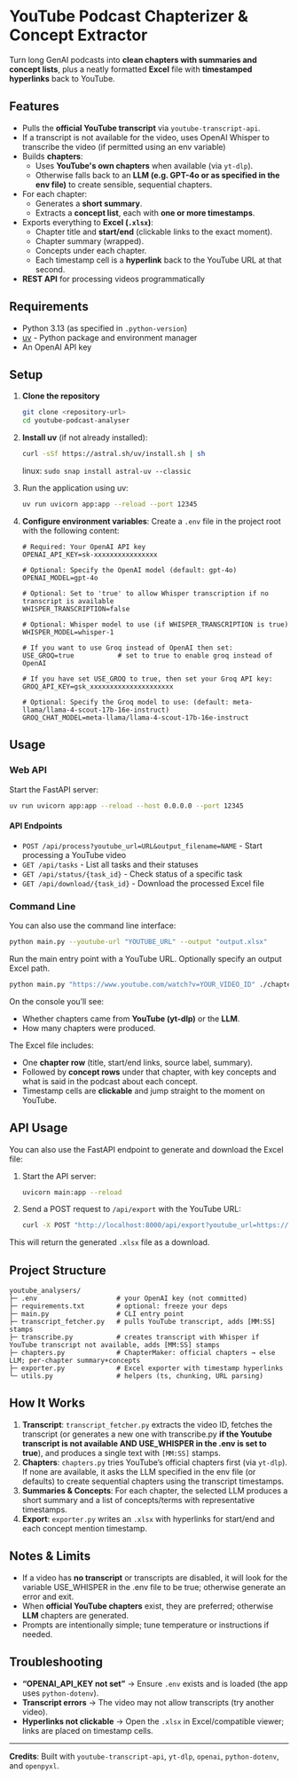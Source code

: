 # YouTube Podcast Chapterizer & Concept Extractor

Turn long GenAI podcasts into **clean chapters with summaries and concept lists**, plus a neatly formatted **Excel** file with **timestamped hyperlinks** back to YouTube.

## Features
- Pulls the **official YouTube transcript** via `youtube-transcript-api`.
- If a transcript is not available for the video, uses OpenAI Whisper to transcribe the video (if permitted using an env variable)
- Builds **chapters**:
  - Uses **YouTube's own chapters** when available (via `yt-dlp`).
  - Otherwise falls back to an **LLM (e.g. GPT-4o or as specified in the env file)** to create sensible, sequential chapters.
- For each chapter:
  - Generates a **short summary**.
  - Extracts a **concept list**, each with **one or more timestamps**.
- Exports everything to **Excel (`.xlsx`)**:
  - Chapter title and **start/end** (clickable links to the exact moment).
  - Chapter summary (wrapped).
  - Concepts under each chapter.
  - Each timestamp cell is a **hyperlink** back to the YouTube URL at that second.
- **REST API** for processing videos programmatically

## Requirements
- Python 3.13 (as specified in `.python-version`)
- [uv](https://github.com/astral-sh/uv) - Python package and environment manager
- An OpenAI API key

## Setup
1. **Clone the repository**
   ```bash
   git clone <repository-url>
   cd youtube-podcast-analyser
   ```

2. **Install uv** (if not already installed):
   ```bash
   curl -sSf https://astral.sh/uv/install.sh | sh
   ```
   linux: `sudo snap install astral-uv --classic`

3. Run the application using uv:
   ```bash
   uv run uvicorn app:app --reload --port 12345
   ```

4. **Configure environment variables**:
   Create a `.env` file in the project root with the following content:
   ```env
   # Required: Your OpenAI API key
   OPENAI_API_KEY=sk-xxxxxxxxxxxxxxxx
   
   # Optional: Specify the OpenAI model (default: gpt-4o)
   OPENAI_MODEL=gpt-4o
   
   # Optional: Set to 'true' to allow Whisper transcription if no transcript is available
   WHISPER_TRANSCRIPTION=false
   
   # Optional: Whisper model to use (if WHISPER_TRANSCRIPTION is true)
   WHISPER_MODEL=whisper-1

   # If you want to use Groq instead of OpenAI then set:
   USE_GROQ=true           # set to true to enable groq instead of OpenAI

   # If you have set USE_GROQ to true, then set your Groq API key:
   GROQ_API_KEY=gsk_xxxxxxxxxxxxxxxxxxxxx

   # Optional: Specify the Groq model to use: (default: meta-llama/llama-4-scout-17b-16e-instruct)
   GROQ_CHAT_MODEL=meta-llama/llama-4-scout-17b-16e-instruct
   ```

## Usage

### Web API
Start the FastAPI server:
```bash
uv run uvicorn app:app --reload --host 0.0.0.0 --port 12345
```

#### API Endpoints
- `POST /api/process?youtube_url=URL&output_filename=NAME` - Start processing a YouTube video
- `GET /api/tasks` - List all tasks and their statuses
- `GET /api/status/{task_id}` - Check status of a specific task
- `GET /api/download/{task_id}` - Download the processed Excel file

### Command Line
You can also use the command line interface:
```bash
python main.py --youtube-url "YOUTUBE_URL" --output "output.xlsx"
```

Run the main entry point with a YouTube URL. Optionally specify an output Excel path.

```bash
python main.py "https://www.youtube.com/watch?v=YOUR_VIDEO_ID" ./chapters.xlsx
```

On the console you’ll see:
- Whether chapters came from **YouTube (yt-dlp)** or the **LLM**.
- How many chapters were produced.

The Excel file includes:
- One **chapter row** (title, start/end links, source label, summary).
- Followed by **concept rows** under that chapter, with key concepts and what is said in the podcast about each concept.
- Timestamp cells are **clickable** and jump straight to the moment on YouTube.

## API Usage

You can also use the FastAPI endpoint to generate and download the Excel file:

1. Start the API server:
   ```bash
   uvicorn main:app --reload
   ```

2. Send a POST request to `/api/export` with the YouTube URL:
   ```bash
   curl -X POST "http://localhost:8000/api/export?youtube_url=https://www.youtube.com/watch?v=YOUR_VIDEO_ID" -o chapters.xlsx
   ```

This will return the generated `.xlsx` file as a download.

## Project Structure
```
youtube_analysers/
├─ .env                    # your OpenAI key (not committed)
├─ requirements.txt        # optional: freeze your deps
├─ main.py                 # CLI entry point
├─ transcript_fetcher.py   # pulls YouTube transcript, adds [MM:SS] stamps
├─ transcribe.py           # creates transcript with Whisper if YouTube transcript not available, adds [MM:SS] stamps
├─ chapters.py             # ChapterMaker: official chapters → else LLM; per-chapter summary+concepts
├─ exporter.py             # Excel exporter with timestamp hyperlinks
└─ utils.py                # helpers (ts, chunking, URL parsing)
```

## How It Works
1. **Transcript**: `transcript_fetcher.py` extracts the video ID, fetches the transcript (or generates a new one with transcribe.py **if the Youtube transcript is not available AND USE_WHISPER in the .env is set to true**), and produces a single text with `[MM:SS]` stamps.
2. **Chapters**: `chapters.py` tries YouTube’s official chapters first (via `yt-dlp`). If none are available, it asks the LLM specified in the env file (or defaults) to create sequential chapters using the transcript timestamps.
3. **Summaries & Concepts**: For each chapter, the selected LLM produces a short summary and a list of concepts/terms with representative timestamps.
4. **Export**: `exporter.py` writes an `.xlsx` with hyperlinks for start/end and each concept mention timestamp.

## Notes & Limits
- If a video has **no transcript** or transcripts are disabled, it will look for the variable USE_WHISPER in the .env file to be true; otherwise generate an error and exit.
- When **official YouTube chapters** exist, they are preferred; otherwise **LLM** chapters are generated.
- Prompts are intentionally simple; tune temperature or instructions if needed.

## Troubleshooting
- **“OPENAI_API_KEY not set”** → Ensure `.env` exists and is loaded (the app uses `python-dotenv`).
- **Transcript errors** → The video may not allow transcripts (try another video).
- **Hyperlinks not clickable** → Open the `.xlsx` in Excel/compatible viewer; links are placed on timestamp cells.

---

**Credits**: Built with `youtube-transcript-api`, `yt-dlp`, `openai`, `python-dotenv`, and `openpyxl`.


